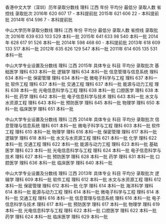 
香港中文大学（深圳）历年录取分数线 理科 江西
年份 	平均分 	最低分 	录取人数 	省控线 	录取批次
2016年 	620 	607 	17 	- 	本科提前批
2015年 	621 	606 	22 	- 	本科提前批
2014年 	614 	596 	7 	- 	本科提前批


中山大学历年录取分数线 理科 江西
年份 	平均分 	最低分 	录取人数 	省控线 	录取批次
2016年 	639 	633 	103 	529 	本科一批
2015年 	641 	633 	98 	540 	本科一批
2014年 	628 	617 	91 	526 	本科一批
2014年 	598 	468 	60 	- 	本科提前批
2013年 	618 	609 	133 	517 	本科一批
2012年 	635 	626 	129 	547 	本科一批
2011年 	614 	605 	135 	531 	本科一批


中山大学专业设置及分数线 理科 江西 2015年
具体专业 	科目 	平均分 	录取批次
基础医学 	理科 	633 	本科一批
逻辑学 	理科 	634 	本科一批
信息管理与信息系统 	理科 	634 	本科一批
保密管理 	理科 	634 	本科一批
微电子科学与工程 	理科 	637 	本科一批
软件工程 	理科 	637 	本科一批
交通工程 	理科 	637 	本科一批
能源与动力工程 	理科 	638 	本科一批
光电信息科学与工程 	理科 	638 	本科一批
口腔医学 	理科 	638 	本科一批
药学 	理科 	642 	本科一批
电子信息科学与技术 	理科 	643 	本科一批
水文与水资源工程 	理科 	643 	本科一批
预防医学 	理科 	645 	本科一批
物理学 	理科 	650 	本科一批
临床医学 	理科 	651 	本科一批


中山大学专业设置及分数线 理科 江西 2014年
具体专业 	科目 	平均分 	录取批次
信息管理与信息系统 	理科 	601 	本科一批
微电子科学与工程 	理科 	603 	本科一批
软件工程 	理科 	610 	本科一批
物理学 	理科 	616 	本科一批
保密管理 	理科 	617 	本科一批
逻辑学 	理科 	618 	本科一批
水文与水资源工程 	理科 	621 	本科一批
化学 	理科 	622 	本科一批
交通工程 	理科 	622 	本科一批
能源与动力工程 	理科 	623 	本科一批
基础医学 	理科 	623 	本科一批
光电信息科学与工程 	理科 	624 	本科一批
电子信息科学与技术 	理科 	627 	本科一批
预防医学 	理科 	628 	本科一批
药学 	理科 	631 	本科一批
口腔医学 	理科 	636 	本科一批
临床医学 	理科 	640 	本科一批


中山大学专业设置及分数线 理科 江西 2013年
具体专业 	科目 	平均分 	录取批次
逻辑学 	理科 	609 	本科一批
软件工程 	理科 	612 	本科一批
水文与水资源工程 	理科 	612 	本科一批
保密管理 	理科 	612 	本科一批
化学 	理科 	614 	本科一批
海洋科学 	理科 	614 	本科一批
能源与动力工程 	理科 	614 	本科一批
微电子科学与工程 	理科 	614 	本科一批
交通工程 	理科 	616 	本科一批
信息管理与信息系统 	理科 	616 	本科一批
电子信息科学与技术 	理科 	617 	本科一批
预防医学 	理科 	617 	本科一批
物理学 	理科 	619 	本科一批
光电信息科学与工程 	理科 	622 	本科一批
口腔医学 	理科 	622 	本科一批
药学 	理科 	624 	本科一批
临床医学 	理科 	629 	本科一批